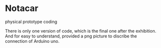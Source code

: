 # Notacar
physical prototype coding

There is only one version of code, which is the final one after the exhibition.
And for easy to understand, provided a png picture to discribe the connection of Arduino uno.

